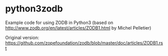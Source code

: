# python3zodb
Example code for using ZODB in Python3 (based on http://www.zodb.org/en/latest/articles/ZODB1.html by Michel Pelletier)

Original version: https://github.com/zopefoundation/zodb/blob/master/doc/articles/ZODB1.rst

